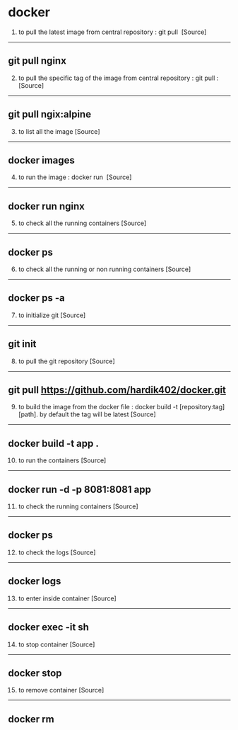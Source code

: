 # docker
1. to pull the latest image from central repository : git pull <image name>
[Source]
----
git pull nginx
----
2. to pull the specific tag of the image from central repository : git pull <image name>:<tag>
[Source]
----
git pull ngix:alpine
----
3. to list all the image
[Source]
----
docker images
----
4. to run the image : docker run <image name>
[Source]
----
docker run nginx
----
5. to check all the running containers
[Source]
----
docker ps
----
6. to check all the running or non running containers
[Source]
----
docker ps -a
----
7. to initialize git 
[Source]
----
git init
----
8. to pull the git repository
[Source]
----
git pull https://github.com/hardik402/docker.git
----
9. to build the image from the docker file : docker build -t [repository:tag] [path]. by default the tag will be latest
[Source]
----
docker build -t app .
----
10. to run the containers 
[Source]
----
docker run -d -p 8081:8081 app
----
11. to check the running containers
[Source]
----
docker ps
----
12. to check the logs
[Source]
----
docker logs <containerID or container name>
----
13. to enter inside container 
[Source]
----
docker exec -it <containerID> sh
----
14. to stop container
[Source]
----
docker stop <containerID>
----
15. to remove container
[Source]
----
docker rm <containerID>
----
